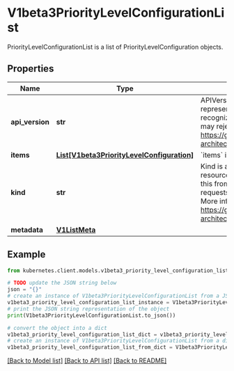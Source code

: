 # V1beta3PriorityLevelConfigurationList

PriorityLevelConfigurationList is a list of PriorityLevelConfiguration objects.

## Properties

Name | Type | Description | Notes
------------ | ------------- | ------------- | -------------
**api_version** | **str** | APIVersion defines the versioned schema of this representation of an object. Servers should convert recognized schemas to the latest internal value, and may reject unrecognized values. More info: https://git.k8s.io/community/contributors/devel/sig-architecture/api-conventions.md#resources | [optional] 
**items** | [**List[V1beta3PriorityLevelConfiguration]**](V1beta3PriorityLevelConfiguration.md) | &#x60;items&#x60; is a list of request-priorities. | 
**kind** | **str** | Kind is a string value representing the REST resource this object represents. Servers may infer this from the endpoint the kubernetes.client submits requests to. Cannot be updated. In CamelCase. More info: https://git.k8s.io/community/contributors/devel/sig-architecture/api-conventions.md#types-kinds | [optional] 
**metadata** | [**V1ListMeta**](V1ListMeta.md) |  | [optional] 

## Example

```python
from kubernetes.client.models.v1beta3_priority_level_configuration_list import V1beta3PriorityLevelConfigurationList

# TODO update the JSON string below
json = "{}"
# create an instance of V1beta3PriorityLevelConfigurationList from a JSON string
v1beta3_priority_level_configuration_list_instance = V1beta3PriorityLevelConfigurationList.from_json(json)
# print the JSON string representation of the object
print(V1beta3PriorityLevelConfigurationList.to_json())

# convert the object into a dict
v1beta3_priority_level_configuration_list_dict = v1beta3_priority_level_configuration_list_instance.to_dict()
# create an instance of V1beta3PriorityLevelConfigurationList from a dict
v1beta3_priority_level_configuration_list_from_dict = V1beta3PriorityLevelConfigurationList.from_dict(v1beta3_priority_level_configuration_list_dict)
```
[[Back to Model list]](../README.md#documentation-for-models) [[Back to API list]](../README.md#documentation-for-api-endpoints) [[Back to README]](../README.md)


